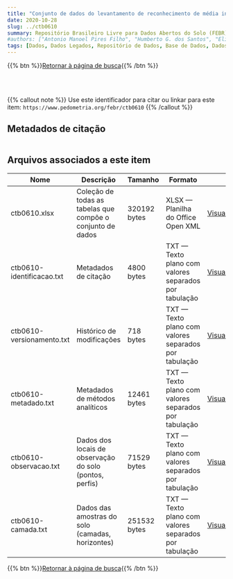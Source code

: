 ```yaml
---
title: "Conjunto de dados do levantamento de reconhecimento de média intensidade 'Levantamento de Reconhecimento de Média Intensidade, Avaliação de Aptidão Agrícola das Terras e indicação de Culturas em Áreas Homogêneas de Solos de Alguns Municípios do Sudoeste do Estado de Mato Grosso.'"
date: 2020-10-28
slug: ../ctb0610
summary: Repositório Brasileiro Livre para Dados Abertos do Solo (FEBR) | A febre dos dados de solo no Brasil
#authors: ["Antonio Manoel Pires Filho", "Humberto G. dos Santos", "Elias P. Mothci", "Raymundo M. Sobral Filho", "Osório O. Marques da Fonseca", "Maria Amélia de M. Duriez", "Marie Elizabeth C. C. de M. Melo", "Ruth Andrade Leal Johas", "Wilson Sant'Anna de Araújo", "Raphael Minotti Bloise", "Gisa Nara C. Moreira", "José Lopes de Paula", "Luiz Eduardo Ferreira Fontes", "João Luiz Rodrigues de Souza", "Therezinha da Costa Lima", "Loiva Lizia Antonello", "Evandra Maria Rodrigues", "Therezinha Xavier Bastos", "Tatiana Deane de Abreu Sá Diniz."]
tags: [Dados, Dados Legados, Repositório de Dados, Base de Dados, Dados Abertos]
---
```


<style>
div.alert > div {
    font-size: 0.8rem;
}
</style>

{{% btn %}}<a href="/febr/buscar/">Retornar à página de busca</a>{{% /btn %}}

<br>
<br>

{{% callout note %}}
Use este identificador para citar ou linkar para este item: `https://www.pedometria.org/febr/ctb0610`
{{% /callout %}}

## Metadados de citação

<table>
<!-- Fonte: https://gist.github.com/jfreels/6814721 -->
<script src="https://d3js.org/d3.v3.min.js" charset="utf-8"></script>
<!-- <script type='text/javascript' src='/febr/buscar/script.js'></script> -->
<script type='text/javascript'>
  d3.tsv('ctb0610-identificacao.txt',function (data) {
    var columns = ['campo', 'valor']
    tabulate(data, columns)
  })
</script>
</table>

## Arquivos associados a este item

<table style="width:100%">
  <thead>
    <tr>
      <th>Nome</th>
      <th>Descrição</th>
      <th>Tamanho</th>
      <th>Formato</th>
      <th></th>
    </tr>
  </thead>
  <tbody>
    <tr>
      <td>ctb0610.xlsx</td>
      <td>Coleção de todas as tabelas que compõe o conjunto de dados</td>
      <td>320192 bytes</td>
      <td>XLSX — Planilha do Office Open XML</td>
      <td><a href="https://cloud.utfpr.edu.br/index.php/s/Df6dhfzYJ1DDeso/download?path=%2Fctb0610&files=ctb0610.xlsx" class="btn btn-primary btn-block" role="button">Visualizar/Abrir</a></td>
    </tr>
    <tr>
      <td>ctb0610-identificacao.txt</td>
      <td>Metadados de citação</td>
      <td>4800 bytes</td>
      <td>TXT — Texto plano com valores separados por tabulação</td>
      <td><a href="https://cloud.utfpr.edu.br/index.php/s/Df6dhfzYJ1DDeso/download?path=%2Fctb0610&files=ctb0610-identificacao.txt" class="btn btn-primary btn-block" role="button">Visualizar/Abrir</a></td>
    </tr>
    <tr>
      <td>ctb0610-versionamento.txt</td>
      <td>Histórico de modificações</td>
      <td>718 bytes</td>
      <td>TXT — Texto plano com valores separados por tabulação</td>
      <td><a href="https://cloud.utfpr.edu.br/index.php/s/Df6dhfzYJ1DDeso/download?path=%2Fctb0610&files=ctb0610-versionamento.txt" class="btn btn-primary btn-block" role="button">Visualizar/Abrir</a></td>
    </tr>
    <tr>
      <td>ctb0610-metadado.txt</td>
      <td>Metadados de métodos analíticos</td>
      <td>12461 bytes</td>
      <td>TXT — Texto plano com valores separados por tabulação</td>
      <td><a href="https://cloud.utfpr.edu.br/index.php/s/Df6dhfzYJ1DDeso/download?path=%2Fctb0610&files=ctb0610-metadado.txt" class="btn btn-primary btn-block" role="button">Visualizar/Abrir</a></td>
    </tr>
    <tr>
      <td>ctb0610-observacao.txt</td>
      <td>Dados dos locais de observação do solo (pontos, perfis)</td>
      <td>71529 bytes</td>
      <td>TXT — Texto plano com valores separados por tabulação</td>
      <td><a href="https://cloud.utfpr.edu.br/index.php/s/Df6dhfzYJ1DDeso/download?path=%2Fctb0610&files=ctb0610-observacao.txt" class="btn btn-primary btn-block" role="button">Visualizar/Abrir</a></td>
    </tr>
    <tr>
      <td>ctb0610-camada.txt</td>
      <td>Dados das amostras do solo (camadas, horizontes)</td>
      <td>251532 bytes</td>
      <td>TXT — Texto plano com valores separados por tabulação</td>
      <td><a href="https://cloud.utfpr.edu.br/index.php/s/Df6dhfzYJ1DDeso/download?path=%2Fctb0610&files=ctb0610-camada.txt" class="btn btn-primary btn-block" role="button">Visualizar/Abrir</a></td>
    </tr>
  </tbody>
</table>

{{% btn %}}<a href="/febr/buscar/">Retornar à página de busca</a>{{% /btn %}}
